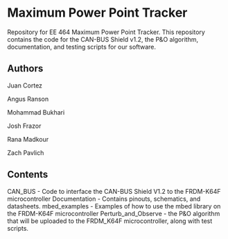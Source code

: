# Maximum Power Point Tracker
Repository for EE 464 Maximum Power Point Tracker. This repository contains the code for the CAN-BUS Shield v1.2, the P&O algorithm, documentation, and testing scripts for our software. 

## Authors
Juan Cortez

Angus Ranson

Mohammad Bukhari

Josh Frazor

Rana Madkour

Zach Pavlich

## Contents
CAN_BUS - Code to interface the CAN-BUS Shield V1.2 to the FRDM-K64F microcontroller
Documentation - Contains pinouts, schematics, and datasheets.
mbed_examples - Examples of how to use the mbed library on the FRDM-K64F microcontroller
Perturb_and_Observe - the P&O algorithm that will be uploaded to the FRDM_K64F microcontroller, along with test scripts. 
